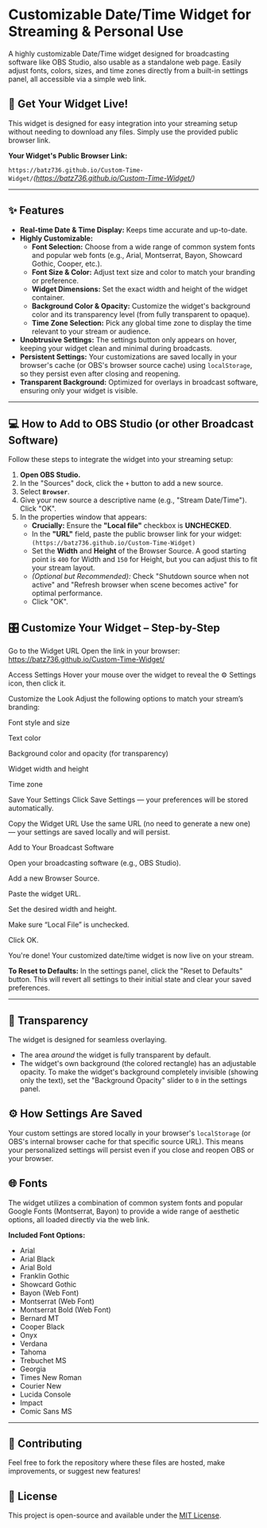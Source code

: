 # Customizable Date/Time Widget for Streaming & Personal Use

A highly customizable Date/Time widget designed for broadcasting software like OBS Studio, also usable as a standalone web page. Easily adjust fonts, colors, sizes, and time zones directly from a built-in settings panel, all accessible via a simple web link.

## 🚀 Get Your Widget Live!

This widget is designed for easy integration into your streaming setup without needing to download any files. Simply use the provided public browser link.

**Your Widget's Public Browser Link:**

`https://batz736.github.io/Custom-Time-Widget/`*(https://batz736.github.io/Custom-Time-Widget/)*

---

## ✨ Features

* **Real-time Date & Time Display:** Keeps time accurate and up-to-date.
* **Highly Customizable:**
    * **Font Selection:** Choose from a wide range of common system fonts and popular web fonts (e.g., Arial, Montserrat, Bayon, Showcard Gothic, Cooper, etc.).
    * **Font Size & Color:** Adjust text size and color to match your branding or preference.
    * **Widget Dimensions:** Set the exact width and height of the widget container.
    * **Background Color & Opacity:** Customize the widget's background color and its transparency level (from fully transparent to opaque).
    * **Time Zone Selection:** Pick any global time zone to display the time relevant to your stream or audience.
* **Unobtrusive Settings:** The settings button only appears on hover, keeping your widget clean and minimal during broadcasts.
* **Persistent Settings:** Your customizations are saved locally in your browser's cache (or OBS's browser source cache) using `localStorage`, so they persist even after closing and reopening.
* **Transparent Background:** Optimized for overlays in broadcast software, ensuring only your widget is visible.

---

## 💻 How to Add to OBS Studio (or other Broadcast Software)

Follow these steps to integrate the widget into your streaming setup:

1.  **Open OBS Studio.**
2.  In the "Sources" dock, click the `+` button to add a new source.
3.  Select **`Browser`**.
4.  Give your new source a descriptive name (e.g., "Stream Date/Time"). Click "OK".
5.  In the properties window that appears:
    * **Crucially:** Ensure the **"Local file"** checkbox is **UNCHECKED**.
    * In the **"URL"** field, paste the public browser link for your widget:
        `(https://batz736.github.io/Custom-Time-Widget)`
    * Set the **Width** and **Height** of the Browser Source. A good starting point is `400` for Width and `150` for Height, but you can adjust this to fit your stream layout.
    * *(Optional but Recommended):* Check "Shutdown source when not active" and "Refresh browser when scene becomes active" for optimal performance.
    * Click "OK".

## 🎛️ Customize Your Widget – Step-by-Step
Go to the Widget URL
Open the link in your browser:
https://batz736.github.io/Custom-Time-Widget/

Access Settings
Hover your mouse over the widget to reveal the ⚙️ Settings icon, then click it.

Customize the Look
Adjust the following options to match your stream’s branding:

Font style and size

Text color

Background color and opacity (for transparency)

Widget width and height

Time zone

Save Your Settings
Click Save Settings — your preferences will be stored automatically.

Copy the Widget URL
Use the same URL (no need to generate a new one) — your settings are saved locally and will persist.

Add to Your Broadcast Software

Open your broadcasting software (e.g., OBS Studio).

Add a new Browser Source.

Paste the widget URL.

Set the desired width and height.

Make sure “Local File” is unchecked.

Click OK.

You're done! Your customized date/time widget is now live on your stream.

**To Reset to Defaults:**
In the settings panel, click the "Reset to Defaults" button. This will revert all settings to their initial state and clear your saved preferences.

---

## 🎨 Transparency

The widget is designed for seamless overlaying.
* The area *around* the widget is fully transparent by default.
* The widget's own background (the colored rectangle) has an adjustable opacity. To make the widget's background completely invisible (showing only the text), set the "Background Opacity" slider to `0` in the settings panel.

## ⚙️ How Settings Are Saved

Your custom settings are stored locally in your browser's `localStorage` (or OBS's internal browser cache for that specific source URL). This means your personalized settings will persist even if you close and reopen OBS or your browser.

## 🌐 Fonts

The widget utilizes a combination of common system fonts and popular Google Fonts (Montserrat, Bayon) to provide a wide range of aesthetic options, all loaded directly via the web link.

**Included Font Options:**

* Arial
* Arial Black
* Arial Bold
* Franklin Gothic
* Showcard Gothic
* Bayon (Web Font)
* Montserrat (Web Font)
* Montserrat Bold (Web Font)
* Bernard MT
* Cooper Black
* Onyx
* Verdana
* Tahoma
* Trebuchet MS
* Georgia
* Times New Roman
* Courier New
* Lucida Console
* Impact
* Comic Sans MS

---

## 💖 Contributing

Feel free to fork the repository where these files are hosted, make improvements, or suggest new features!

## 📜 License

This project is open-source and available under the [MIT License](LICENSE).
